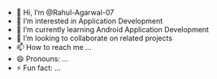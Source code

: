 - 👋 Hi, I’m @Rahul-Agarwal-07
- 👀 I’m interested in Application Development
- 🌱 I’m currently learning Android Application Development
- 💞️ I’m looking to collaborate on related projects
- 📫 How to reach me ...
- 😄 Pronouns: ...
- ⚡ Fun fact: ...

<!---
Rahul-Agarwal-07/Rahul-Agarwal-07 is a ✨ special ✨ repository because its `README.md` (this file) appears on your GitHub profile.
You can click the Preview link to take a look at your changes.
--->
